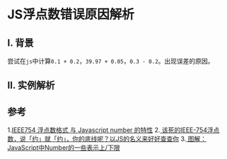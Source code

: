 # JS浮点数错误原因解析

## Ⅰ. 背景

尝试在`js`中计算`0.1 + 0.2`，`39.97 + 0.05`，`0.3 - 0.2`。出现误差的原因。

## Ⅱ. 实例解析



## 参考

1.[IEEE754 浮点数格式 与 Javascript number 的特性](https://segmentfault.com/a/1190000008268668)
2.[ 该死的IEEE-754浮点数，说「约」就「约」，你的底线呢？以JS的名义来好好查查你](https://segmentfault.com/a/1190000009084877)
3.[ 图解：JavaScript中Number的一些表示上/下限](https://segmentfault.com/a/1190000000407658)